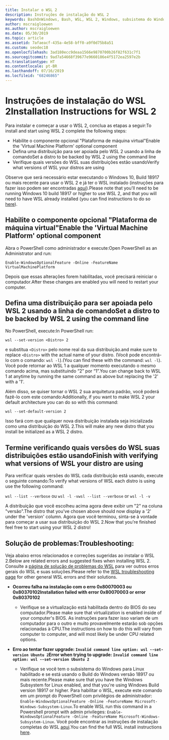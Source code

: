 ```yaml
---
title: Instalar o WSL 2
description: Instruções de instalação do WSL 2
keywords: BashOnWindows, Bash, WSL, WSL 2, Windows, subsistema do Windows para Linux, subsistema do Windows, Ubuntu, Debian, Suse, Windows 10, instalar
author: mscraigloewen
ms.author: mscraigloewen
ms.date: 05/30/2019
ms.topic: article
ms.assetid: 7afaeacf-435a-4e58-bff0-a9f0d75b8a51
ms.custom: seodec18
ms.openlocfilehash: 3ad180ecc9deaa1566e9870700b26f82f631c7f1
ms.sourcegitcommit: 9ad7a54668f39677e9660186e4f5172ea2597e2b
ms.translationtype: HT
ms.contentlocale: pt-BR
ms.lasthandoff: 07/16/2019
ms.locfileid: "68246865"
---
```

# <a name="installation-instructions-for-wsl-2"></a><span data-ttu-id="ad9e9-104">Instruções de instalação do WSL 2</span><span class="sxs-lookup"><span data-stu-id="ad9e9-104">Installation Instructions for WSL 2</span></span>

<span data-ttu-id="ad9e9-105">Para instalar e começar a usar o WSL 2, conclua as etapas a seguir:</span><span class="sxs-lookup"><span data-stu-id="ad9e9-105">To install and start using WSL 2 complete the following steps:</span></span>

- <span data-ttu-id="ad9e9-106">Habilite o componente opcional "Plataforma de máquina virtual"</span><span class="sxs-lookup"><span data-stu-id="ad9e9-106">Enable the 'Virtual Machine Platform' optional component</span></span>
- <span data-ttu-id="ad9e9-107">Defina uma distribuição para ser apoiada pelo WSL 2 usando a linha de comando</span><span class="sxs-lookup"><span data-stu-id="ad9e9-107">Set a distro to be backed by WSL 2 using the command line</span></span>
- <span data-ttu-id="ad9e9-108">Verifique quais versões do WSL suas distribuições estão usando</span><span class="sxs-lookup"><span data-stu-id="ad9e9-108">Verify what versions of WSL your distros are using</span></span>

<span data-ttu-id="ad9e9-109">Observe que será necessário estar executando o Windows 10, Build 18917 ou mais recente para usar o WSL 2 e já ter o WSL instalado (instruções para fazer isso podem ser encontradas [aqui](./install-win10.md)).</span><span class="sxs-lookup"><span data-stu-id="ad9e9-109">Please note that you'll need to be running Windows 10 build 18917 or higher to use WSL 2, and that you will need to have WSL already installed (you can find instructions to do so [here](./install-win10.md)).</span></span> 

## <a name="enable-the-virtual-machine-platform-optional-component"></a><span data-ttu-id="ad9e9-110">Habilite o componente opcional "Plataforma de máquina virtual"</span><span class="sxs-lookup"><span data-stu-id="ad9e9-110">Enable the 'Virtual Machine Platform' optional component</span></span>

<span data-ttu-id="ad9e9-111">Abra o PowerShell como administrador e execute:</span><span class="sxs-lookup"><span data-stu-id="ad9e9-111">Open PowerShell as an Administrator and run:</span></span>

`Enable-WindowsOptionalFeature -Online -FeatureName VirtualMachinePlatform`

<span data-ttu-id="ad9e9-112">Depois que essas alterações forem habilitadas, você precisará reiniciar o computador.</span><span class="sxs-lookup"><span data-stu-id="ad9e9-112">After these changes are enabled you will need to restart your computer.</span></span>

## <a name="set-a-distro-to-be-backed-by-wsl-2-using-the-command-line"></a><span data-ttu-id="ad9e9-113">Defina uma distribuição para ser apoiada pelo WSL 2 usando a linha de comando</span><span class="sxs-lookup"><span data-stu-id="ad9e9-113">Set a distro to be backed by WSL 2 using the command line</span></span>

<span data-ttu-id="ad9e9-114">No PowerShell, execute:</span><span class="sxs-lookup"><span data-stu-id="ad9e9-114">In PowerShell run:</span></span>

`wsl --set-version <Distro> 2`

<span data-ttu-id="ad9e9-115">e substitua `<Distro>` pelo nome real da sua distribuição.</span><span class="sxs-lookup"><span data-stu-id="ad9e9-115">and make sure to replace `<Distro>` with the actual name of your distro.</span></span> <span data-ttu-id="ad9e9-116">(Você pode encontrá-lo com o comando: `wsl -l`).</span><span class="sxs-lookup"><span data-stu-id="ad9e9-116">(You can find these with the command: `wsl -l`).</span></span> <span data-ttu-id="ad9e9-117">Você pode retornar ao WSL 1 a qualquer momento executando o mesmo comando acima, mas substituindo “2” por “1”.</span><span class="sxs-lookup"><span data-stu-id="ad9e9-117">You can change back to WSL 1 at anytime by running the same command as above but replacing the '2' with a '1'.</span></span>

<span data-ttu-id="ad9e9-118">Além disso, se quiser tornar o WSL 2 sua arquitetura padrão, você poderá fazê-lo com este comando:</span><span class="sxs-lookup"><span data-stu-id="ad9e9-118">Additionally, if you want to make WSL 2 your default architecture you can do so with this command:</span></span>

`wsl --set-default-version 2`

<span data-ttu-id="ad9e9-119">Isso fará com que qualquer nova distribuição instalada seja inicializada como uma distribuição do WSL 2.</span><span class="sxs-lookup"><span data-stu-id="ad9e9-119">This will make any new distro that you install be initialized as a WSL 2 distro.</span></span>

## <a name="finish-with-verifying-what-versions-of-wsl-your-distro-are-using"></a><span data-ttu-id="ad9e9-120">Termine verificando quais versões do WSL suas distribuições estão usando</span><span class="sxs-lookup"><span data-stu-id="ad9e9-120">Finish with verifying what versions of WSL your distro are using</span></span>

<span data-ttu-id="ad9e9-121">Para verificar quais versões do WSL cada distribuição está usando, execute o seguinte comando:</span><span class="sxs-lookup"><span data-stu-id="ad9e9-121">To verify what versions of WSL each distro is using use the following command:</span></span>

<span data-ttu-id="ad9e9-122">`wsl --list --verbose` ou `wsl -l -v`</span><span class="sxs-lookup"><span data-stu-id="ad9e9-122">`wsl --list --verbose` or `wsl -l -v`</span></span>

<span data-ttu-id="ad9e9-123">A distribuição que você escolheu acima agora deve exibir um "2" na coluna "versão".</span><span class="sxs-lookup"><span data-stu-id="ad9e9-123">The distro that you've chosen above should now display a '2' under the 'version' column.</span></span> <span data-ttu-id="ad9e9-124">Agora que você terminou, sinta-se à vontade para começar a usar sua distribuição do WSL 2.</span><span class="sxs-lookup"><span data-stu-id="ad9e9-124">Now that you're finished feel free to start using your WSL 2 distro!</span></span> 

## <a name="troubleshooting"></a><span data-ttu-id="ad9e9-125">Solução de problemas:</span><span class="sxs-lookup"><span data-stu-id="ad9e9-125">Troubleshooting:</span></span> 

<span data-ttu-id="ad9e9-126">Veja abaixo erros relacionados e correções sugeridas ao instalar o WSL 2.</span><span class="sxs-lookup"><span data-stu-id="ad9e9-126">Below are related errors and suggested fixes when installing WSL 2.</span></span> <span data-ttu-id="ad9e9-127">Consulte a [página de solução de problemas do WSL](troubleshooting.md) para ver outros erros gerais do WSL e suas soluções.</span><span class="sxs-lookup"><span data-stu-id="ad9e9-127">Please refer to the [WSL troubleshooting page](troubleshooting.md) for other general WSL errors and their solutions.</span></span>

* <span data-ttu-id="ad9e9-128">**Ocorreu falha na instalação com o erro 0x80070003 ou 0x80370102**</span><span class="sxs-lookup"><span data-stu-id="ad9e9-128">**Installation failed with error 0x80070003 or error 0x80370102**</span></span>
    * <span data-ttu-id="ad9e9-129">Verifique se a virtualização está habilitada dentro do BIOS do seu computador.</span><span class="sxs-lookup"><span data-stu-id="ad9e9-129">Please make sure that virtualization is enabled inside of your computer's BIOS.</span></span> <span data-ttu-id="ad9e9-130">As instruções para fazer isso variam de um computador para o outro e muito provavelmente estarão sob opções relacionadas à CPU.</span><span class="sxs-lookup"><span data-stu-id="ad9e9-130">The instructions on how to do this will vary from computer to computer, and will most likely be under CPU related options.</span></span>
   
* <span data-ttu-id="ad9e9-131">**Erro ao tentar fazer upgrade: `Invalid command line option: wsl --set-version Ubuntu 2`**</span><span class="sxs-lookup"><span data-stu-id="ad9e9-131">**Error when trying to upgrade: `Invalid command line option: wsl --set-version Ubuntu 2`**</span></span>
    * <span data-ttu-id="ad9e9-132">Verifique se você tem o subsistema do Windows para Linux habilitado e se está usando o Build do Windows versão 18917 ou mais recente.</span><span class="sxs-lookup"><span data-stu-id="ad9e9-132">Please make sure that you have the Windows Subsystem for Linux enabled, and that you're using Windows Build version 18917 or higher.</span></span> <span data-ttu-id="ad9e9-133">Para habilitar o WSL, execute este comando em um prompt do PowerShell com privilégios de administrador: `Enable-WindowsOptionalFeature -Online -FeatureName Microsoft-Windows-Subsystem-Linux`.</span><span class="sxs-lookup"><span data-stu-id="ad9e9-133">To enable WSL run this command in a Powershell prompt with admin privileges: `Enable-WindowsOptionalFeature -Online -FeatureName Microsoft-Windows-Subsystem-Linux`.</span></span> <span data-ttu-id="ad9e9-134">Você pode encontrar as instruções de instalação completas do WSL [aqui](./install-win10.md).</span><span class="sxs-lookup"><span data-stu-id="ad9e9-134">You can find the full WSL install instructions [here](./install-win10.md).</span></span>